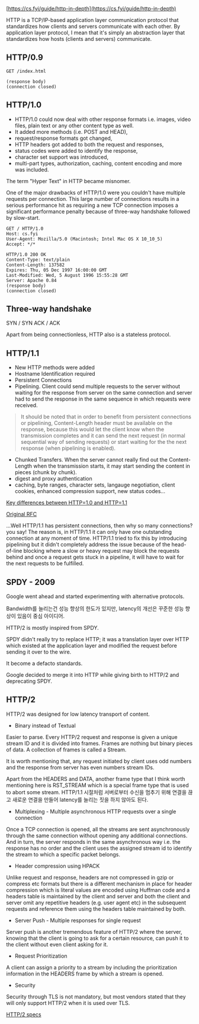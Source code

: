 
[https://cs.fyi/guide/http-in-depth](https://cs.fyi/guide/http-in-depth)

HTTP is a TCP/IP-based application layer communication protocol that standardizes how clients and servers communicate with each other. By application layer protocol, I mean that it's simply an abstraction layer that standardizes how hosts (clients and servers) communicate.

## HTTP/0.9

```
GET /index.html
```

```
(response body)
(connection closed)
```

## HTTP/1.0

- HTTP/1.0 could now deal with other response formats i.e. images, video files, plain text or any other content type as well.
- It added more methods (i.e. POST and HEAD),
- request/response formats got changed,
- HTTP headers got added to both the request and responses,
- status codes were added to identify the response,
- character set support was introduced,
- multi-part types, authorization, caching, content encoding and more was included.

The term "Hyper Text" in HTTP became misnomer.

One of the major drawbacks of HTTP/1.0 were you couldn't have multiple requests per connection. This large number of connections results in a serious performance hit as requiring a new TCP connection imposes a significant performance penalty because of three-way handshake followed by slow-start.

```
GET / HTTP/1.0
Host: cs.fyi
User-Agent: Mozilla/5.0 (Macintosh; Intel Mac OS X 10_10_5)
Accept: */*
```

```
HTTP/1.0 200 OK
Content-Type: text/plain
Content-Length: 137582
Expires: Thu, 05 Dec 1997 16:00:00 GMT
Last-Modified: Wed, 5 August 1996 15:55:28 GMT
Server: Apache 0.84
(response body)
(connection closed)
```

## Three-way handshake

SYN / SYN ACK / ACK

Apart from being connectionless, HTTP also is a stateless protocol.

## HTTP/1.1

- New HTTP methods were added
- Hostname Identification required
- Persistent Connections
- Pipelining. Client could send multiple requests to the server without waiting for the response from server on the same connection and server had to send the response in the same sequence in which requests were received.

> It should be noted that in order to benefit from persistent connections or pipelining, Content-Length header must be available on the response, because this would let the client know when the transmission completes and it can send the next request (in normal sequential way of sending requests) or start waiting for the the next response (when pipelining is enabled).

- Chunked Transfers. When the server cannot really find out the Content-Length when the transmission starts, it may start sending the content in pieces (chunk by chunk).
- digest and proxy authentication
- caching, byte ranges, character sets, langauge negotiation, client cookies, enhanced compression support, new status codes...

[Key differences between HTTP=1.0 and HTTP=1.1](https://www.ra.ethz.ch/cdstore/www8/data/2136/pdf/pd1.pdf)

[Original RFC](https://tools.ietf.org/html/rfc2616)

...Well HTTP/1.1 has persistent connections, then why so many connections? you say! The reason is, in HTTP/1.1 it can only have one outstanding connection at any moment of time. HTTP/1.1 tried to fix this by introducing pipelining but it didn't completely address the issue because of the head-of-line blocking where a slow or heavy request may block the requests behind and once a request gets stuck in a pipeline, it will have to wait for the next requests to be fulfilled.

## SPDY - 2009

Google went ahead and started experimenting with alternative protocols.

Bandwidth를 늘리는건 성능 향상의 한도가 있지만, latency의 개선은 꾸준한 성능 향상이 있음이 중심 아이디어.

HTTP/2 is mostly inspired from SPDY.

SPDY didn't really try to replace HTTP; it was a translation layer over HTTP which existed at the application layer and modified the request before sending it over to the wire.

It become a defacto standards.

Google decided to merge it into HTTP while giving birth to HTTP/2 and deprecating SPDY.

## HTTP/2

HTTP/2 was designed for low latency transport of content.

- Binary instead of Textual

Easier to parse. Every HTTP/2 request and response is given a unique stream ID and it is divided into frames. Frames are nothing but binary pieces of data. A collection of frames is called a Stream.

It is worth mentioning that, any request initiated by client uses odd numbers and the response from server has even numbers stream IDs.

Apart from the HEADERS and DATA, another frame type that I think worth mentioning here is RST_STREAM which is a special frame type that is used to abort some stream. HTTP/1.1 시절처럼 서버로부터 수신을 멈추기 위해 연결을 끊고 새로운 연결을 만들어 latency를 늘리는 짓을 하지 않아도 된다.

- Multiplexing - Multiple asynchronous HTTP requests over a single connection

Once a TCP connection is opened, all the streams are sent asynchronously through the same connection without opening any additional connections. And in turn, the server responds in the same asynchronous way i.e. the response has no order and the client uses the assigned stream id to identify the stream to which a specific packet belongs.

- Header compression using HPACK

Unlike request and response, headers are not compressed in gzip or compress etc formats but there is a different mechanism in place for header compression which is literal values are encoded using Huffman code and a headers table is maintained by the client and server and both the client and server omit any repetitive headers (e.g. user agent etc) in the subsequent requests and reference them using the headers table maintained by both.

- Server Push - Multiple responses for single request

Server push is another tremendous feature of HTTP/2 where the server, knowing that the client is going to ask for a certain resource, can push it to the client without even client asking for it.

- Request Prioritization

A client can assign a priority to a stream by including the prioritization information in the HEADERS frame by which a stream is opened.

- Security

Security through TLS is not mandatory, but most vendors stated that they will only support HTTP/2 when it is used over TLS.

[HTTP/2 specs](https://http2.github.io/)
